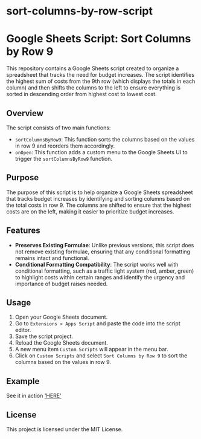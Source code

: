 # sort-columns-by-row-script

# Google Sheets Script: Sort Columns by Row 9

This repository contains a Google Sheets script created to organize a spreadsheet that tracks the need for budget increases. The script identifies the highest sum of costs from the 9th row (which displays the totals in each column) and then shifts the columns to the left to ensure everything is sorted in descending order from highest cost to lowest cost.

## Overview

The script consists of two main functions:

- `sortColumnsByRow9`: This function sorts the columns based on the values in row 9 and reorders them accordingly.
- `onOpen`: This function adds a custom menu to the Google Sheets UI to trigger the `sortColumnsByRow9` function.

## Purpose

The purpose of this script is to help organize a Google Sheets spreadsheet that tracks budget increases by identifying and sorting columns based on the total costs in row 9. The columns are shifted to ensure that the highest costs are on the left, making it easier to prioritize budget increases.

## Features

- **Preserves Existing Formulae**: Unlike previous versions, this script does not remove existing formulae, ensuring that any conditional formatting remains intact and functional.
- **Conditional Formatting Compatibility**: The script works well with conditional formatting, such as a traffic light system (red, amber, green) to highlight costs within certain ranges and identify the urgency and importance of budget raises needed.

## Usage

1. Open your Google Sheets document.
2. Go to `Extensions > Apps Script` and paste the code into the script editor.
3. Save the script project.
4. Reload the Google Sheets document.
5. A new menu item `Custom Scripts` will appear in the menu bar.
6. Click on `Custom Scripts` and select `Sort Columns by Row 9` to sort the columns based on the values in row 9.

## Example
See it in action ['HERE'](https://docs.google.com/spreadsheets/d/1ZEUsfEOe8h1JX81hyfxgMyQmIQcLCoMu0soPLVBVQSE/edit?usp=sharing)


## License

This project is licensed under the MIT License.
